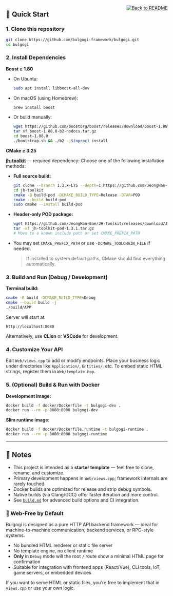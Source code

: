 <p align="right" style="margin-bottom: -30px;">
  <a href="https://github.com/bulgogi-framework/bulgogi#readme">
    <img src="https://img.shields.io/badge/Back%20to%20README-black?style=for-the-badge&logo=github" alt="Back to README"/>
  </a>
</p>

## 🚀 Quick Start

### 1. Clone this repository

```sh
git clone https://github.com/bulgogi-framework/bulgogi.git
cd bulgogi
````

### 2. Install Dependencies

**Boost ≥ 1.80**

* On Ubuntu:

  ```sh
  sudo apt install libboost-all-dev
  ```

* On macOS (using Homebrew):

  ```sh
  brew install boost
  ```

* Or build manually:

  ```sh
  wget https://github.com/boostorg/boost/releases/download/boost-1.88.0/boost-1.88.0-b2-nodocs.tar.gz
  tar xf boost-1.88.0-b2-nodocs.tar.gz
  cd boost-1.88.0
  ./bootstrap.sh && ./b2 -j$(nproc) install
  ```

**CMake ≥ 3.25**

**[jh-toolkit](https://github.com/JeongHan-Bae/jh-toolkit)** — required dependency:
Choose one of the following installation methods:

* **Full source build:**

  ```sh
  git clone --branch 1.3.x-LTS --depth=1 https://github.com/JeongHan-Bae/jh-toolkit.git
  cd jh-toolkit
  cmake -B build-pod -DCMAKE_BUILD_TYPE=Release -DTAR=POD
  cmake --build build-pod
  sudo cmake --install build-pod
  ```

* **Header-only POD package:**

  ```sh
  wget https://github.com/JeongHan-Bae/JH-Toolkit/releases/download/JH-Toolkit-1.3.1/jh-toolkit-pod-1.3.1.tar.gz
  tar -xf jh-toolkit-pod-1.3.1.tar.gz
  # Move to a known include path or set CMAKE_PREFIX_PATH
  ```

* You may set `CMAKE_PREFIX_PATH` or use `-DCMAKE_TOOLCHAIN_FILE` if needed.

  > If installed to system default paths, CMake should find everything automatically.

### 3. Build and Run (Debug / Development)

**Terminal build:**

```sh
cmake -B build -DCMAKE_BUILD_TYPE=Debug
cmake --build build -j
./build/APP
```

Server will start at:

```
http://localhost:8080
```

Alternatively, use **CLion** or **VSCode** for development.

### 4. Customize Your API

Edit `Web/views.cpp` to add or modify endpoints.
Place your business logic under directories like `Application/`, `Entities/`, etc.
To embed static HTML strings, register them in `Web/template.hpp`.

### 5. (Optional) Build & Run with Docker

**Development image:**

```sh
docker build -f docker/Dockerfile -t bulgogi-dev .
docker run --rm -p 8080:8080 bulgogi-dev
```

**Slim runtime image:**

```sh
docker build -f docker/Dockerfile.runtime -t bulgogi-runtime .
docker run --rm -p 8080:8080 bulgogi-runtime
```

---

## 📌 Notes

* This project is intended as a **starter template** — feel free to clone, rename, and customize.
* Primary development happens in `Web/views.cpp`; framework internals are rarely touched.
* Docker builds are optimized for release and strip debug symbols.
* Native builds (via Clang/GCC) offer faster iteration and more control.
* See [`build.md`](../build.md) for advanced build options and CI integration.

### 🧩 Web-Free by Default

Bulgogi is designed as a pure HTTP API backend framework — ideal for machine-to-machine communication, backend services, or RPC-style systems.

* No bundled HTML renderer or static file server
* No template engine, no client runtime
* **Only** in `Debug` mode will the root `/` route show a minimal HTML page for confirmation
* Suitable for integration with frontend apps (React/Vue), CLI tools, IoT, game servers, or embedded devices

If you want to serve HTML or static files, you're free to implement that in `views.cpp` or use your own logic.
